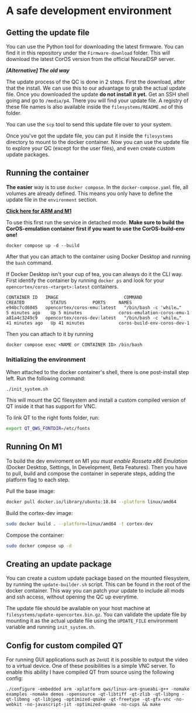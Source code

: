 # A safe development environment

## Getting the update file

You can use the Python tool for downloading the latest firmware. You can find it in this repository under the `Firmware-download` folder. This will download the latest CorOS version from the official NeuralDSP server.

***[Alternative] The old way***

The update process of the QC is done in 2 steps. First the download, after that the install. We can use this to our advantage to grab the actual update file. Once you downloaded the update **do not install it yet.** Get an SSH shell going and go to `/media/p4`. There you will find your update file. A registry of these file names is also available inside the `filesystems/README.md` of this folder.

You can use the `scp` tool to send this update file over to your system.

Once you've got the update file, you can put it inside the `filesystems` directory to mount to the docker container. Now you can use the update file to explore your QC (except for the user files), and even create custom update packages.

## Running the container

**The easier** way is to use `docker compose`. In the `docker-compose.yaml` file, all volumes are already defined. This means you only have to define the update file in the `environment` section.

**[Click here for ARM and M1](#Running-On-M1)**

To use this first run the service in detached mode. **Make sure to build the CorOS-emulation container first if you want to use the CorOS-build-env one!**

```
docker compose up -d --build
```

After that you can attach to the container using Docker Desktop and running the `bash` command.

If Docker Desktop isn't your cup of tea, you can always do it the CLI way. First identify the container by running `docker ps` and look for your `opencortex/coros-<target>:latest` containers.

```
CONTAINER ID   IMAGE                         COMMAND                  CREATED          STATUS          PORTS     NAMES
e94bc7cd6045   opencortex/coros-emu:latest   "/bin/bash -c 'while…"   5 minutes ago    Up 5 minutes              coros-emulation-coros-emu-1
a81a4c3249c9   opencortex/coros-dev:latest   "/bin/bash -c 'while…"   41 minutes ago   Up 41 minutes             coros-build-env-coros-dev-1
```

Then you can attach to it by running
```
docker compose exec <NAME or CONTAINER ID> /bin/bash
```

### Initializing the environment

When attached to the docker container's shell, there is one post-install step left. Run the following command:

```
./init_system.sh
```

This will mount the QC filesystem and install a custom compiled version of QT inside it that has support for VNC.

To link QT to the right fonts folder, run:

```bash
export QT_QWS_FONTDIR=/etc/fonts
```

## Running On M1

To build the dev enviroment on M1 *you must enable Rosseta x86 Emulation* (Docker Desktop, Settings, In Development, Beta Features).
Then you have to pull, build and compose the container in seperate steps, adding the platform flag to each step.

Pull the base image:

```bash
docker pull docker.io/library/ubuntu:18.04 --platform linux/amd64
```

Build the cortex-dev image:

```bash
sudo docker build . --platform=linux/amd64 -t cortex-dev
```

Compose the container:

```bash
sudo docker compose up -d
```

## Creating an update package

You can create a custom update package based on the mounted filesystem, by running the `update-builder.sh` script. This can be found in the root of the docker container. This way you can patch your update to include all mods and ssh access, without opening the QC up everytime.

The update file should be available on your host machine at `filesystems/update-opencortex.bin.gz`. You can validate the update file by mounting it as the actual update file using the `UPDATE_FILE` environment variable and running `init_system.sh`.


## Config for custom compiled QT

For running GUI applications such as `ZenUI` it is possible to output the video to a virtual device. One of these posibilities is a simple VNC server. To enable this ability I have compiled QT from source using the following config:

```
./configure -embedded arm -xplatform qws/linux-arm-gnueabi-g++ -nomake examples -nomake demos -opensource -qt-libtiff -qt-zlib -qt-libpng -qt-libmng -qt-libjpeg -optimized-qmake -qt-freetype -qt-gfx-vnc -no-webkit -no-javascript-jit -optimized-qmake -no-cups && make
```

